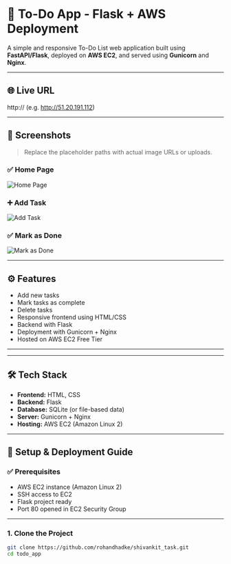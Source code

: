 # 📝 To-Do App - Flask + AWS Deployment

A simple and responsive To-Do List web application built using **FastAPI/Flask**, deployed on **AWS EC2**, and served using **Gunicorn** and **Nginx**.

---

## 🌐 Live URL

http://<your-ec2-public-ip> (e.g. http://51.20.191.112)

---

## 📸 Screenshots

> Replace the placeholder paths with actual image URLs or uploads.

### ✅ Home Page

![Home Page](screenshots/home.png)

### ➕ Add Task

![Add Task](screenshots/add_task.png)

### ✅ Mark as Done

![Mark as Done](screenshots/done_task.png)

---

## ⚙️ Features

- Add new tasks
- Mark tasks as complete
- Delete tasks
- Responsive frontend using HTML/CSS
- Backend with Flask
- Deployment with Gunicorn + Nginx
- Hosted on AWS EC2 Free Tier

---


---

## 🛠️ Tech Stack

- **Frontend:** HTML, CSS
- **Backend:** Flask
- **Database:** SQLite (or file-based data)
- **Server:** Gunicorn + Nginx
- **Hosting:** AWS EC2 (Amazon Linux 2)

---

## 🚀 Setup & Deployment Guide

### ✅ Prerequisites

- AWS EC2 instance (Amazon Linux 2)
- SSH access to EC2
- Flask project ready
- Port 80 opened in EC2 Security Group

---

### 1. Clone the Project

```bash
git clone https://github.com/rohandhadke/shivankit_task.git
cd todo_app


